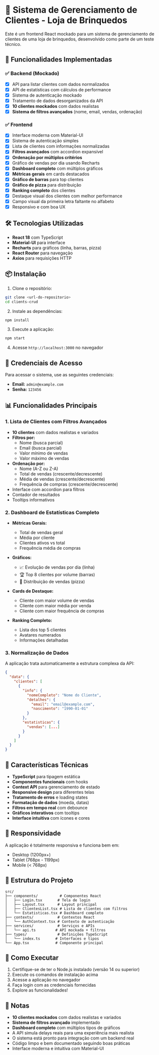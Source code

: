 # 🧸 Sistema de Gerenciamento de Clientes - Loja de Brinquedos

Este é um frontend React mockado para um sistema de gerenciamento de clientes de uma loja de brinquedos, desenvolvido como parte de um teste técnico.

## 🚀 Funcionalidades Implementadas

### ✅ Backend (Mockado)
- [x] API para listar clientes com dados normalizados
- [x] API de estatísticas com cálculos de performance
- [x] Sistema de autenticação mockado
- [x] Tratamento de dados desorganizados da API
- [x] **10 clientes mockados** com dados realistas
- [x] **Sistema de filtros avançados** (nome, email, vendas, ordenação)

### ✅ Frontend
- [x] Interface moderna com Material-UI
- [x] Sistema de autenticação simples
- [x] Lista de clientes com informações normalizadas
- [x] **Filtros avançados** com accordion expansível
- [x] **Ordenação por múltiplos critérios**
- [x] Gráfico de vendas por dia usando Recharts
- [x] **Dashboard completo** com múltiplos gráficos
- [x] **Métricas gerais** em cards destacados
- [x] **Gráfico de barras** para top clientes
- [x] **Gráfico de pizza** para distribuição
- [x] **Ranking completo** dos clientes
- [x] Destaque visual dos clientes com melhor performance
- [x] Campo visual da primeira letra faltante no alfabeto
- [x] Responsivo e com boa UX

## 🛠️ Tecnologias Utilizadas

- **React 18** com TypeScript
- **Material-UI** para interface
- **Recharts** para gráficos (linha, barras, pizza)
- **React Router** para navegação
- **Axios** para requisições HTTP

## 📦 Instalação

1. Clone o repositório:
```bash
git clone <url-do-repositorio>
cd clients-crud
```

2. Instale as dependências:
```bash
npm install
```

3. Execute a aplicação:
```bash
npm start
```

4. Acesse `http://localhost:3000` no navegador

## 🔐 Credenciais de Acesso

Para acessar o sistema, use as seguintes credenciais:
- **Email:** `admin@example.com`
- **Senha:** `123456`

## 📊 Funcionalidades Principais

### 1. Lista de Clientes com Filtros Avançados
- **10 clientes** com dados realistas e variados
- **Filtros por:**
  - Nome (busca parcial)
  - Email (busca parcial)
  - Valor mínimo de vendas
  - Valor máximo de vendas
- **Ordenação por:**
  - Nome (A-Z ou Z-A)
  - Total de vendas (crescente/decrescente)
  - Média de vendas (crescente/decrescente)
  - Frequência de compras (crescente/decrescente)
- Interface com accordion para filtros
- Contador de resultados
- Tooltips informativos

### 2. Dashboard de Estatísticas Completo
- **Métricas Gerais:**
  - Total de vendas geral
  - Média por cliente
  - Clientes ativos vs total
  - Frequência média de compras

- **Gráficos:**
  - 📈 Evolução de vendas por dia (linha)
  - 🏆 Top 8 clientes por volume (barras)
  - 🥧 Distribuição de vendas (pizza)

- **Cards de Destaque:**
  - Cliente com maior volume de vendas
  - Cliente com maior média por venda
  - Cliente com maior frequência de compras

- **Ranking Completo:**
  - Lista dos top 5 clientes
  - Avatares numerados
  - Informações detalhadas

### 3. Normalização de Dados
A aplicação trata automaticamente a estrutura complexa da API:
```json
{
  "data": {
    "clientes": [
      {
        "info": {
          "nomeCompleto": "Nome do Cliente",
          "detalhes": {
            "email": "email@example.com",
            "nascimento": "1990-01-01"
          }
        },
        "estatisticas": {
          "vendas": [...]
        }
      }
    ]
  }
}
```

## 🎯 Características Técnicas

- **TypeScript** para tipagem estática
- **Componentes funcionais** com hooks
- **Context API** para gerenciamento de estado
- **Responsive design** para diferentes telas
- **Tratamento de erros** e loading states
- **Formatação de dados** (moeda, datas)
- **Filtros em tempo real** com debounce
- **Gráficos interativos** com tooltips
- **Interface intuitiva** com ícones e cores

## 📱 Responsividade

A aplicação é totalmente responsiva e funciona bem em:
- Desktop (1200px+)
- Tablet (768px - 1199px)
- Mobile (< 768px)

## 🔧 Estrutura do Projeto

```
src/
├── components/          # Componentes React
│   ├── Login.tsx       # Tela de login
│   ├── Layout.tsx      # Layout principal
│   ├── ClientesList.tsx # Lista de clientes com filtros
│   └── Estatisticas.tsx # Dashboard completo
├── contexts/           # Contextos React
│   └── AuthContext.tsx # Contexto de autenticação
├── services/           # Serviços e APIs
│   └── api.ts         # API mockada + filtros
├── types/              # Definições TypeScript
│   └── index.ts       # Interfaces e tipos
└── App.tsx            # Componente principal
```

## 🚀 Como Executar

1. Certifique-se de ter o Node.js instalado (versão 14 ou superior)
2. Execute os comandos de instalação acima
3. Acesse a aplicação no navegador
4. Faça login com as credenciais fornecidas
5. Explore as funcionalidades!

## 📝 Notas

- **10 clientes mockados** com dados realistas e variados
- **Sistema de filtros avançado** implementado
- **Dashboard completo** com múltiplos tipos de gráficos
- A API simula delays reais para uma experiência mais realista
- O sistema está pronto para integração com um backend real
- Código limpo e bem documentado seguindo boas práticas
- Interface moderna e intuitiva com Material-UI 